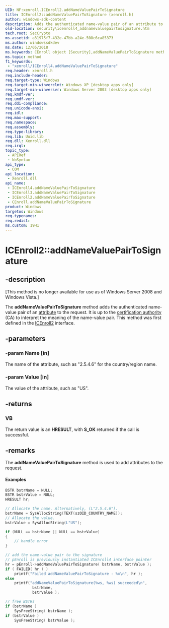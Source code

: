 ```yaml
---
UID: NF:xenroll.ICEnroll2.addNameValuePairToSignature
title: ICEnroll2::addNameValuePairToSignature (xenroll.h)
author: windows-sdk-content
description: Adds the authenticated name-value pair of an attribute to the request. It is up to the certification authority (CA) to interpret the meaning of the name-value pair.
old-location: security\icenroll4_addnamevaluepairtosignature.htm
tech.root: SecCrypto
ms.assetid: a31975f7-432e-47bb-a24e-508c6ca85373
ms.author: windowssdkdev
ms.date: 12/05/2018
ms.keywords: CEnroll object [Security],addNameValuePairToSignature method, ICEnroll2 interface [Security],addNameValuePairToSignature method, ICEnroll2.addNameValuePairToSignature, ICEnroll2::addNameValuePairToSignature, ICEnroll3 interface [Security],addNameValuePairToSignature method, ICEnroll3::addNameValuePairToSignature, ICEnroll4 interface [Security],addNameValuePairToSignature method, ICEnroll4::addNameValuePairToSignature, addNameValuePairToSignature, addNameValuePairToSignature method [Security], addNameValuePairToSignature method [Security],CEnroll object, addNameValuePairToSignature method [Security],ICEnroll2 interface, addNameValuePairToSignature method [Security],ICEnroll3 interface, addNameValuePairToSignature method [Security],ICEnroll4 interface, security.icenroll4_addnamevaluepairtosignature, xenroll/ICEnroll2::addNameValuePairToSignature, xenroll/ICEnroll3::addNameValuePairToSignature, xenroll/ICEnroll4::addNameValuePairToSignature
ms.topic: method
f1_keywords: 
 - "xenroll/ICEnroll4.addNameValuePairToSignature"
req.header: xenroll.h
req.include-header: 
req.target-type: Windows
req.target-min-winverclnt: Windows XP [desktop apps only]
req.target-min-winversvr: Windows Server 2003 [desktop apps only]
req.kmdf-ver: 
req.umdf-ver: 
req.ddi-compliance: 
req.unicode-ansi: 
req.idl: 
req.max-support: 
req.namespace: 
req.assembly: 
req.type-library: 
req.lib: Uuid.lib
req.dll: Xenroll.dll
req.irql: 
topic_type:
 - APIRef
 - kbSyntax
api_type:
 - COM
api_location:
 - Xenroll.dll
api_name:
 - ICEnroll4.addNameValuePairToSignature
 - ICEnroll3.addNameValuePairToSignature
 - ICEnroll2.addNameValuePairToSignature
 - CEnroll.addNameValuePairToSignature
product: Windows
targetos: Windows
req.typenames: 
req.redist: 
ms.custom: 19H1
---
```


# ICEnroll2::addNameValuePairToSignature


## -description


<p class="CCE_Message">[This method is no longer available for use as of Windows Server 2008 and Windows Vista.]

The <b>addNameValuePairToSignature</b> method 
			adds the authenticated name-value pair of an <a href="https://docs.microsoft.com/windows/desktop/SecGloss/a-gly">attribute</a> to the request. It is up to the <a href="https://docs.microsoft.com/windows/desktop/SecGloss/c-gly">certification authority</a> (CA) to interpret the meaning of the name-value pair.
		 This method was first defined in the <a href="https://docs.microsoft.com/windows/desktop/api/xenroll/nn-xenroll-icenroll2">ICEnroll2</a> interface.


## -parameters




### -param Name [in]

The name of the attribute, such as "2.5.4.6" for the country/region name.


### -param Value [in]

The value of the attribute, such as "US".


## -returns



<h3>VB</h3>
 The return value is an <b>HRESULT</b>, with <b>S_OK</b> returned if the call is successful.




## -remarks



The <b>addNameValuePairToSignature</b> method is used  to add attributes to the request.


#### Examples


```cpp
BSTR bstrName = NULL;
BSTR bstrValue = NULL;
HRESULT hr;

// Allocate the name. Alternatively, (L"2.5.4.6").
bstrName = SysAllocString(TEXT(szOID_COUNTRY_NAME));
// Allocate the value.
bstrValue = SysAllocString(L"US");

if (NULL == bstrName || NULL == bstrValue)
{
    // handle error
}

// add the name-value pair to the signature
// pEnroll is previously instantiated ICEnroll4 interface pointer
hr = pEnroll->addNameValuePairToSignature( bstrName, bstrValue );
if ( FAILED( hr ) )
    printf("Failed addNameValuePairToSignature - %x\n", hr );
else
    printf("addNameValuePairToSignature(%ws, %ws) succeeded\n",
            bstrName, 
            bstrValue );

// free BSTRs
if (bstrName )
    SysFreeString( bstrName );
if (bstrValue )
    SysFreeString( bstrValue );
```




